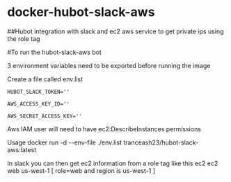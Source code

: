 # docker-hubot-slack-aws

##Hubot integration with slack and ec2 aws service to get private ips using the role tag

#To run the hubot-slack-aws bot

3 environment variables need to be exported before running the image

Create a file called env.list

`HUBOT_SLACK_TOKEN=''`

`AWS_ACCESS_KEY_ID=''`

`AWS_SECRET_ACCESS_KEY=''`

Aws IAM user will need to have ec2:DescribeInstances permissions

Usage
docker run -d --env-file ./env.list tranceash23/hubot-slack-aws:latest

In slack you can then get ec2 information from a role tag like this ec2 <tagvalue> <region>
ec2 web us-west-1 [ role=web and region is us-west-1 ]
